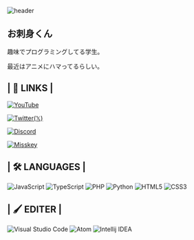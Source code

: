 ![header](https://pbs.twimg.com/profile_banners/1707909446154985472/1700231282)

## お刺身くん
趣味でプログラミングしてる学生。

最近はアニメにハマってるらしい。

## | 🔗 LINKS |

[![YouTube](https://img.shields.io/badge/@oSsmXun256-%23FF0000?style=for-the-badge&logo=youtube&logoColor=white)](https://www.youtube.com/@oSsmXun256)

[![Twitter(𝕏)](https://img.shields.io/badge/@oSsmXun-%23000000?style=for-the-badge&logo=x&logoColor=white)](https://twitter.com/oSsmXun/)

[![Discord](https://img.shields.io/badge/ossmxun-%23515be6?style=for-the-badge&logo=discord&logoColor=white)](https://discord.com/users/873441689660981258)

[![Misskey](https://img.shields.io/badge/@ossmxun-%23A1CA03?style=for-the-badge&logo=misskey&logoColor=white)](https://misskey.io/@oSsmXun)

## | 🛠️ LANGUAGES |

![JavaScript](https://img.shields.io/badge/Javascript-276DC3.svg?logo=javascript&style=for-the-badge)
![TypeScript](https://img.shields.io/badge/-TypeScript-007ACC.svg?logo=typescript&logoColor=white&style=for-the-badge)
![PHP](https://img.shields.io/badge/PHP-ccc.svg?logo=php&style=for-the-badge)
![Python](https://img.shields.io/badge/-Python-F9DC3E.svg?logo=python&style=for-the-badge)
![HTML5](https://img.shields.io/badge/-HTML5-333.svg?logo=html5&style=for-the-badge)
![CSS3](https://img.shields.io/badge/-CSS3-1572B6.svg?logo=css3&style=for-the-badge)

## | 🖌️ EDITER |

![Visual Studio Code](https://img.shields.io/badge/-Visual%20Studio%20Code-007ACC.svg?logo=visual-studio-code&style=for-the-badge)
![Atom](https://img.shields.io/badge/-Atom-66595C.svg?logo=atom&style=for-the-badge)
![Intellij IDEA](https://img.shields.io/badge/-intellij%20IDEA-000.svg?logo=intellij-idea&style=for-the-badge)
